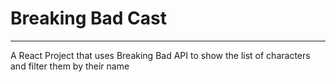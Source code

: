 # Breaking Bad Cast 
--------------------------------------------------
A React Project that uses Breaking Bad API to show the list of characters and filter them by their name